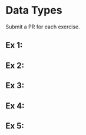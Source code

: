 # Data Types
Submit a PR for each exercise. 

## Ex 1: 


## Ex 2: 


## Ex 3: 


## Ex 4: 


## Ex 5: 


